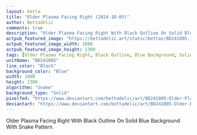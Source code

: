 ```yaml
---
layout: betta
title: "Older Plasma Facing Right (2024-10-05)"
author: Bettadelic
comments: true
description: "Older Plasma Facing Right With Black Outline On Solid Blue Background With Snake Pattern."
actpub_featured_image: "https://bettadelic.art/static/bettas/BD241005.jpg"
actpub_featured_image_width: 1800
actpub_featured_image_height: 1300
tags: [Older Plasma Facing Right, Black Outline, Blue Background, Solid Background Pattern, Snake Pattern, October 2024]
unitName: "BD241005"
line_color: "Black"
background_color: "Blue"
width: 1800
height: 1300
algorithm: "Snake"
background_type: "Solid"
pixelfed: "https://www.deviantart.com/bettadelic/art/BD241005-Older-Plasma-Facing-Right-2024-10-05-1106740837"
deviantart: "https://www.deviantart.com/bettadelic/art/BD241005-Older-Plasma-Facing-Right-2024-10-05-1106740837"
---
```


Older Plasma Facing Right With Black Outline On Solid Blue Background With Snake Pattern.
